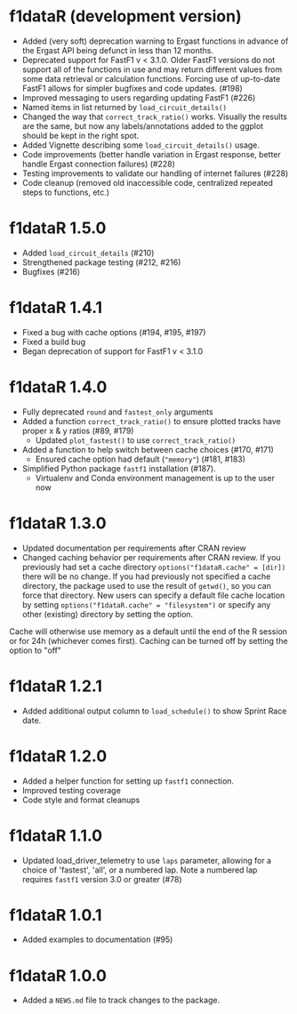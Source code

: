 # f1dataR (development version)

* Added (very soft) deprecation warning to Ergast functions in advance of the Ergast API being defunct in less than 12 months.
* Deprecated support for FastF1 v < 3.1.0. Older FastF1 versions do not support all of the functions in use and may return different values from some data retrieval or calculation functions. Forcing use of up-to-date FastF1 allows for simpler bugfixes and code updates. (#198)
* Improved messaging to users regarding updating FastF1 (#226)
* Named items in list returned by `load_circuit_details()`
* Changed the way that `correct_track_ratio()` works. Visually the results are the same, but now any labels/annotations added to the ggplot should be kept in the right spot.
* Added Vignette describing some `load_circuit_details()` usage.
* Code improvements (better handle variation in Ergast response, better handle Ergast connection failures) (#228)
* Testing improvements to validate our handling of internet failures (#228)
* Code cleanup (removed old inaccessible code, centralized repeated steps to functions, etc.)

# f1dataR 1.5.0

* Added `load_circuit_details` (#210)
* Strengthened package testing (#212, #216)
* Bugfixes (#216)

# f1dataR 1.4.1

* Fixed a bug with cache options (#194, #195, #197)
* Fixed a build bug
* Began deprecation of support for FastF1 v < 3.1.0

# f1dataR 1.4.0

* Fully deprecated `round` and `fastest_only` arguments
* Added a function `correct_track_ratio()` to ensure plotted tracks have proper x & y ratios (#89, #179)
  * Updated `plot_fastest()` to use `correct_track_ratio()`
* Added a function to help switch between cache choices (#170, #171)
  * Ensured cache option had default (`"memory"`) (#181, #183)
* Simplified Python package `fastf1` installation (#187).
  * Virtualenv and Conda environment management is up to the user now

# f1dataR 1.3.0

* Updated documentation per requirements after CRAN review
 * Changed caching behavior per requirements after CRAN review. 
If you previously had set a cache directory `options("f1dataR.cache" = [dir])` there will be no change. 
If you had previously not specified a cache directory, the package used to use the result of `getwd()`, so you can force that directory. 
New users can specify a default file cache location by setting `options("f1dataR.cache" = "filesystem")` or specify any other (existing) directory by setting the option. 

Cache will otherwise use memory as a default until the end of the R session or for 24h (whichever comes first). 
Caching can be turned off by setting the option to "off"


# f1dataR 1.2.1

* Added additional output column to `load_schedule()` to show Sprint Race date.

# f1dataR 1.2.0

* Added a helper function for setting up `fastf1` connection.
* Improved testing coverage
* Code style and format cleanups

# f1dataR 1.1.0

* Updated load_driver_telemetry to use `laps` parameter, allowing for a choice of 'fastest', 'all', or a numbered lap. Note a numbered lap requires `fastf1` version 3.0 or greater (#78)

# f1dataR 1.0.1

* Added examples to documentation (#95)

# f1dataR 1.0.0

* Added a `NEWS.md` file to track changes to the package.
